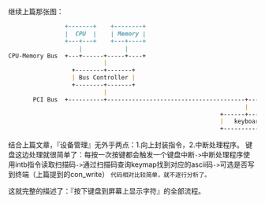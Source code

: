 继续上篇那张图：
```markdown
                +-------+    +--------+
                |  CPU  |    | Memory |
                +---+---+    +---+----+
                    |            |
CPU-Memory Bus  +---+------+-----+----+
                           |
                  +--------+-------+
                  | Bus Controller |
                  +--------+-------+
                           |
       PCI Bus  +----------+---------------------------------------+---------------+
                                                                   |
                                                            +------+-------+
                                                            |   keyboard   |
                                                            +--------------+
```
结合上篇文章，『设备管理』无外乎两点：1.向上封装指令，2.中断处理程序。 
键盘这边处理就很简单了：每按一次按键都会触发一个键盘中断`->`中断处理程序使用intb指令读取扫描码`->`通过扫描码查询keymap找到对应的ascii码`->`可选是否写到终端（上篇提到的con_write）
`代码相对比较简单，就不逐行分析了。`

这就完整的描述了：『按下键盘到屏幕上显示字符』的全部流程。
